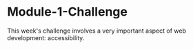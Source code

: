 # Module-1-Challenge
This week's challenge involves a very important aspect of web development: accessibility.
